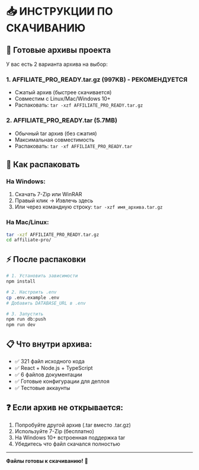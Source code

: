 # 📥 ИНСТРУКЦИИ ПО СКАЧИВАНИЮ

## 🎯 Готовые архивы проекта

У вас есть 2 варианта архива на выбор:

### 1. AFFILIATE_PRO_READY.tar.gz (997KB) - РЕКОМЕНДУЕТСЯ
- Сжатый архив (быстрее скачивается)
- Совместим с Linux/Mac/Windows 10+
- Распаковать: `tar -xzf AFFILIATE_PRO_READY.tar.gz`

### 2. AFFILIATE_PRO_READY.tar (5.7MB) 
- Обычный tar архив (без сжатия)
- Максимальная совместимость
- Распаковать: `tar -xf AFFILIATE_PRO_READY.tar`

## 🔧 Как распаковать

### На Windows:
1. Скачать 7-Zip или WinRAR
2. Правый клик → Извлечь здесь
3. Или через командную строку: `tar -xzf имя_архива.tar.gz`

### На Mac/Linux:
```bash
tar -xzf AFFILIATE_PRO_READY.tar.gz
cd affiliate-pro/
```

## ⚡ После распаковки
```bash
# 1. Установить зависимости
npm install

# 2. Настроить .env
cp .env.example .env
# Добавить DATABASE_URL в .env

# 3. Запустить
npm run db:push
npm run dev
```

## 📋 Что внутри архива:
- ✅ 321 файл исходного кода
- ✅ React + Node.js + TypeScript
- ✅ 6 файлов документации
- ✅ Готовые конфигурации для деплоя
- ✅ Тестовые аккаунты

## ❓ Если архив не открывается:
1. Попробуйте другой архив (.tar вместо .tar.gz)
2. Используйте 7-Zip (бесплатно)
3. На Windows 10+ встроенная поддержка tar
4. Убедитесь что файл скачался полностью

---
**Файлы готовы к скачиванию!** 🚀